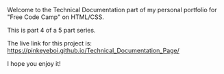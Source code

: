 Welcome to the Technical Documentation part of my personal portfolio for "Free Code Camp" on HTML/CSS.

This is part 4 of a 5 part series.

The live link for this project is: https://pinkeyeboi.github.io/Technical_Documentation_Page/

I hope you enjoy it!